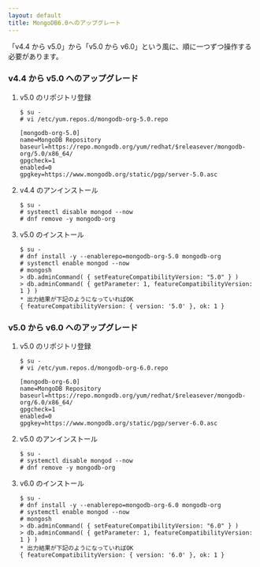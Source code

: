 ```yaml
---
layout: default
title: MongoDB6.0へのアップグレート
---
```


「v4.4 から v5.0」から「v5.0 から v6.0」という風に、順に一つずつ操作する必要があります。

### v4.4 から v5.0 へのアップグレード

1. v5.0 のリポジトリ登録

   ```
   $ su -
   # vi /etc/yum.repos.d/mongodb-org-5.0.repo
   ```

   ```
   [mongodb-org-5.0]
   name=MongoDB Repository
   baseurl=https://repo.mongodb.org/yum/redhat/$releasever/mongodb-org/5.0/x86_64/
   gpgcheck=1
   enabled=0
   gpgkey=https://www.mongodb.org/static/pgp/server-5.0.asc
   ```

2. v4.4 のアンインストール

   ```
   $ su -
   # systemctl disable mongod --now
   # dnf remove -y mongodb-org
   ```

3. v5.0 のインストール

   ```
   $ su -
   # dnf install -y --enablerepo=mongodb-org-5.0 mongodb-org
   # systemctl enable mongod --now
   # mongosh
   > db.adminCommand( { setFeatureCompatibilityVersion: "5.0" } )
   > db.adminCommand( { getParameter: 1, featureCompatibilityVersion: 1 } )
   * 出力結果が下記のようになっていればOK
   { featureCompatibilityVersion: { version: '5.0' }, ok: 1 }

   ```

### v5.0 から v6.0 へのアップグレード

1. v5.0 のリポジトリ登録

   ```
   $ su -
   # vi /etc/yum.repos.d/mongodb-org-6.0.repo
   ```

   ```
   [mongodb-org-6.0]
   name=MongoDB Repository
   baseurl=https://repo.mongodb.org/yum/redhat/$releasever/mongodb-org/6.0/x86_64/
   gpgcheck=1
   enabled=0
   gpgkey=https://www.mongodb.org/static/pgp/server-6.0.asc
   ```

2. v5.0 のアンインストール

   ```
   $ su -
   # systemctl disable mongod --now
   # dnf remove -y mongodb-org
   ```

3. v6.0 のインストール

   ```
   $ su -
   # dnf install -y --enablerepo=mongodb-org-6.0 mongodb-org
   # systemctl enable mongod --now
   # mongosh
   > db.adminCommand( { setFeatureCompatibilityVersion: "6.0" } )
   > db.adminCommand( { getParameter: 1, featureCompatibilityVersion: 1 } )
   * 出力結果が下記のようになっていればOK
   { featureCompatibilityVersion: { version: '6.0' }, ok: 1 }
   ```
